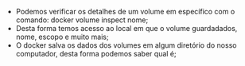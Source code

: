 * Podemos verificar os detalhes de um volume em específico com o comando: docker volume inspect nome;
* Desta forma temos acesso ao local em que o volume guardadados, nome, escopo e muito mais;
* O docker salva os dados dos volumes em algum diretório do nosso computador, desta forma podemos saber qual é;